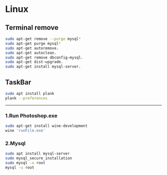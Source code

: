 # Linux

## Terminal remove
```sh
sudo apt-get remove --purge mysql*
sudo apt-get purge mysql*
sudo apt-get autoremove.
sudo apt-get autoclean.
sudo apt-get remove dbconfig-mysql.
sudo apt-get dist-upgrade.
sudo apt-get install mysql-server.
```
## TaskBar 
```sh
sudo apt install plank
plank --preferences 
```
---

### 1.Run Photoshop.exe
```sh
sudo apt-get install wine-development
wine 'runFile.exe'
```

### 2.Mysql 
```sh
sudo apt install mysql-server
sudo mysql_secure_installation
sudo mysql -u root
mysql -u root
```
